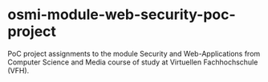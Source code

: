 # osmi-module-web-security-poc-project
PoC project assignments to the module Security and Web-Applications from Computer Science and Media course of study at Virtuellen Fachhochschule (VFH).
